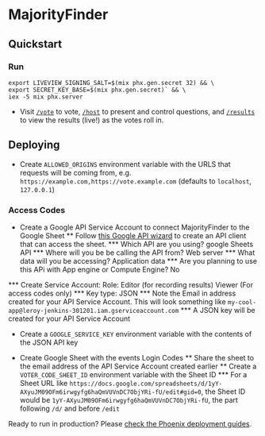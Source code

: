 # MajorityFinder

## Quickstart

### Run
```
export LIVEVIEW_SIGNING_SALT=$(mix phx.gen.secret 32) && \
export SECRET_KEY_BASE=$(mix phx.gen.secret)` && \
iex -S mix phx.server
```
* Visit [`/vote`](http://localhost:4000/vote) to vote, [`/host`](http://localhost:4000/host) to present and control questions, and [`/results`](https://localhost:4000/results) to view the results (live!) as the votes roll in.


## Deploying
* Create `ALLOWED_ORIGINS` environment variable with the URLS that requests will be coming from, e.g. `https://example.com,https://vote.example.com` (defaults to `localhost`, `127.0.0.1`)

### Access Codes
* Create a Google API Service Account to connect MajorityFinder to the Google Sheet
** Follow [this Google API wizard](https://console.developers.google.com/flows/enableapi) to create an API client that can access the sheet.
*** Which API are you using? google Sheets API
*** Where will you be be calling the API from? Web server
*** What data will you be accessing? Application data
*** Are you planning to use this APi with App engine or Compute Engine? No

*** Create Service Account: Role: Editor (for recording results) Viewer (For access codes only)
*** Key type: JSON
*** Note the Email in address created for your API Service Account.  This will look something like `my-cool-app@leroy-jenkins-301201.iam.gserviceaccount.com`
*** A JSON key will be created for your API Service Account

* Create a `GOOGLE_SERVICE_KEY` environment variable with the contents of the JSON API key

* Create Google Sheet with the events Login Codes
** Share the sheet to the email address of the API Service Account created earlier
** Create a `VOTER_CODE_SHEET_ID` environment variable with the Sheet ID
*** For a Sheet URL like `https://docs.google.com/spreadsheets/d/1yY-AXyuJM09OFm6irwgyfg6haQmVUVnDC7ObjYRi-fU/edit#gid=0`, the Sheet ID would be `1yY-AXyuJM09OFm6irwgyfg6haQmVUVnDC7ObjYRi-fU`, the part following `/d/` and before `/edit`


Ready to run in production? Please [check the Phoenix deployment guides](https://hexdocs.pm/phoenix/deployment.html).

